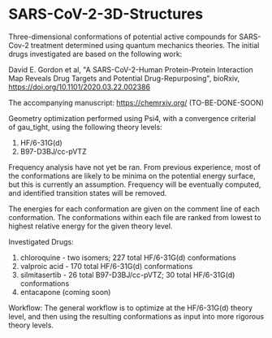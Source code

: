 # SARS-CoV-2-3D-Structures
Three-dimensional conformations of potential active compounds for SARS-Cov-2 treatment determined using quantum mechanics theories. The initial drugs investigated are based on the following work:

David E. Gordon et al, "A SARS-CoV-2-Human Protein-Protein Interaction Map Reveals Drug Targets and Potential Drug-Repurposing", bioRxiv, https://doi.org/10.1101/2020.03.22.002386

The accompanying manuscript: https://chemrxiv.org/ (TO-BE-DONE-SOON)

Geometry optimization performed using Psi4, with a convergence criterial of gau_tight, using the following theory levels:
1. HF/6-31G(d)
2. B97-D3BJ/cc-pVTZ

Frequency analysis have not yet be ran. From previous experience, most of the conformations are likely to be minima on the potential energy surface, but this is currently an assumption. Frequency will be eventually computed, and identified transition states will be removed.

The energies for each conformation are given on the comment line of each conformation. The conformations within each file are ranked from lowest to highest relative energy for the given theory level.

Investigated Drugs:
1. chloroquine - two isomers; 227 total HF/6-31G(d) conformations
2. valproic acid - 170 total HF/6-31G(d) conformations
3. silmitasertib - 26 total B97-D3BJ/cc-pVTZ; 30 total HF/6-31G(d) conformations
4. entacapone (coming soon)

Workflow:
The general workflow is to optimize at the HF/6-31G(d) theory level, and then using the resulting conformations as input into more rigorous theory levels.
